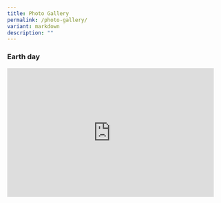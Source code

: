 ```yaml
---
title: Photo Gallery
permalink: /photo-gallery/
variant: markdown
description: ""
---
```

<h3>Earth day</h3>

<iframe allowfullscreen="true" height="299" width="480" frameborder="0" src="https://docs.google.com/presentation/d/e/2PACX-1vSHWwNm-tgSmI_Vv-9Lw_KkgVu1gQwbPyzdQPmKB8lsRuLkSATQD3HHXL3a8SW7p_VwTawtxGyFCiqk/embed?start=true&amp;loop=true&amp;delayms=3000"></iframe>